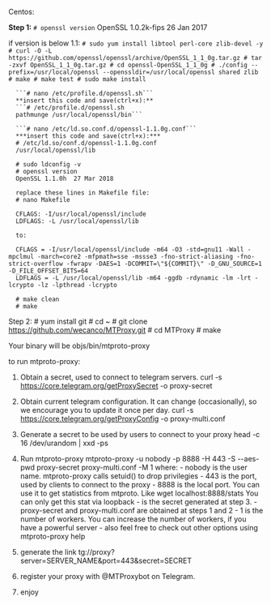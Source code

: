 Centos:

  **Step 1:**
    ```# openssl version```
    OpenSSL 1.0.2k-fips  26 Jan 2017
    
   if version is below 1.1:
      ```# sudo yum install libtool perl-core zlib-devel -y
      # curl -O -L https://github.com/openssl/openssl/archive/OpenSSL_1_1_0g.tar.gz
      # tar -zxvf OpenSSL_1_1_0g.tar.gz
      # cd openssl-OpenSSL_1_1_0g
      # ./config --prefix=/usr/local/openssl --openssldir=/usr/local/openssl shared zlib
      # make
      # make test
      # sudo make install```

      ```# nano /etc/profile.d/openssl.sh```
      **insert this code and save(ctrl+x):**
      ```# /etc/profile.d/openssl.sh
      pathmunge /usr/local/openssl/bin```

      ```# nano /etc/ld.so.conf.d/openssl-1.1.0g.conf```
      ***insert this code and save(ctrl+x):***
      # /etc/ld.so/conf.d/openssl-1.1.0g.conf
      /usr/local/openssl/lib

      # sudo ldconfig -v
      # openssl version
      OpenSSL 1.1.0h  27 Mar 2018

      replace these lines in Makefile file:
      # nano Makefile

      CFLAGS: -I/usr/local/openssl/include
      LDFLAGS: -L /usr/local/openssl/lib

      to:

      CFLAGS = -I/usr/local/openssl/include -m64 -O3 -std=gnu11 -Wall -mpclmul -march=core2 -mfpmath=sse -mssse3 -fno-strict-aliasing -fno-strict-overflow -fwrapv -DAES=1 -DCOMMIT=\"${COMMIT}\" -D_GNU_SOURCE=1 -D_FILE_OFFSET_BITS=64
      LDFLAGS = -L /usr/local/openssl/lib -m64 -ggdb -rdynamic -lm -lrt -lcrypto -lz -lpthread -lcrypto

      # make clean
      # make

  Step 2:
    # yum install git
    # cd ~
    # git clone https://github.com/wecanco/MTProxy.git
    # cd MTProxy
    # make

 Your binary will be objs/bin/mtproto-proxy

to run mtproto-proxy:
  1. Obtain a secret, used to connect to telegram servers. 
  curl -s https://core.telegram.org/getProxySecret -o proxy-secret

  2. Obtain current telegram configuration. It can change (occasionally), so we encourage you to update it once per day.
  curl -s https://core.telegram.org/getProxyConfig -o proxy-multi.conf

  3. Generate a secret to be used by users to connect to your proxy
  head -c 16 /dev/urandom | xxd -ps

  4. Run mtproto-proxy
        mtproto-proxy -u nobody -p 8888 -H 443 -S <secret> --aes-pwd proxy-secret proxy-multi.conf -M 1
  where:
          - nobody is the user name. mtproto-proxy calls setuid() to drop privilegies
          - 443 is the port, used by clients to connect to the proxy
          - 8888 is the local port. You can use it to get statistics from mtproto. Like wget localhost:8888/stats
            You can only get this stat via loopback
          - <secret> is the secret generated at step 3. 
          - proxy-secret and proxy-multi.conf are obtained at steps 1 and 2
          - 1 is the number of workers. You can increase the number of workers, if you have a powerful server
          - also feel free to check out other options using mtproto-proxy help 
             

  5. generate the  link tg://proxy?server=SERVER_NAME&port=443&secret=SECRET

  6.  register your proxy with @MTProxybot on Telegram.

  7. enjoy
